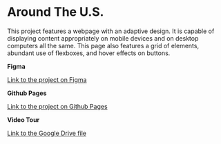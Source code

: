 # Around The U.S.

This project features a webpage with an adaptive design. It is capable of displaying content appropriately on mobile devices and on desktop computers all the same. This page also features a grid of elements, abundant use of flexboxes, and hover effects on buttons.

**Figma**

[Link to the project on Figma](https://www.figma.com/file/ii4xxsJ0ghevUOcssTlHZv/Sprint-3%3A-Around-the-US?node-id=0%3A1)

**Github Pages**

[Link to the project on Github Pages](https://penguinaz.github.io/se_project_aroundtheus)

**Video Tour**

[Link to the Google Drive file](https://drive.google.com/file/d/1sAic-eZ_Co3xJv3wrrADlV5C0qCj2nEH/view?usp=sharing)
